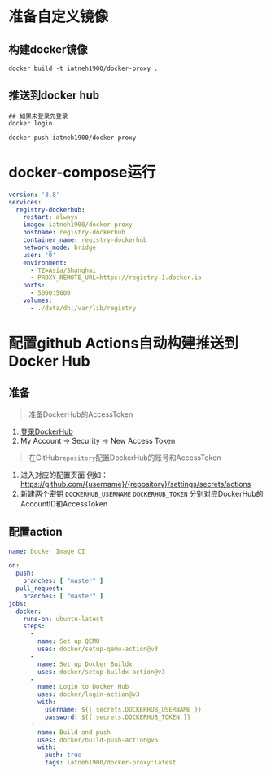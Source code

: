 # 准备自定义镜像

## 构建docker镜像
~~~shell
docker build -t iatneh1900/docker-proxy .
~~~
## 推送到docker hub
~~~shell
## 如果未登录先登录
docker login

docker push iatneh1900/docker-proxy
~~~

# docker-compose运行

~~~yaml
version: '3.8'
services:
  registry-dockerhub:
    restart: always
    image: iatneh1900/docker-proxy
    hostname: registry-dockerhub
    container_name: registry-dockerhub
    network_mode: bridge
    user: '0'
    environment:
      - TZ=Asia/Shanghai
      - PROXY_REMOTE_URL=https://registry-1.docker.io
    ports:
      - 5000:5000
    volumes:
      - ./data/dh:/var/lib/registry
~~~


# 配置github Actions自动构建推送到Docker Hub

## 准备

> 准备DockerHub的AccessToken
1. [登录DockerHub](hub.docker.com)
2. My Account -> Security -> New Access Token

> 在GitHub`repository`配置DockerHub的账号和AccessToken
1. 进入对应的配置页面 例如：https://github.com/{username}/{repository}/settings/secrets/actions
2. 新建两个密钥 `DOCKERHUB_USERNAME` `DOCKERHUB_TOKEN` 分别对应DockerHub的 AccountID和AccessToken

## 配置action

~~~yaml
name: Docker Image CI

on:
  push:
    branches: [ "master" ]
  pull_request:
    branches: [ "master" ]
jobs:
  docker:
    runs-on: ubuntu-latest
    steps:
      -
        name: Set up QEMU
        uses: docker/setup-qemu-action@v3
      -
        name: Set up Docker Buildx
        uses: docker/setup-buildx-action@v3
      -
        name: Login to Docker Hub
        uses: docker/login-action@v3
        with:
          username: ${{ secrets.DOCKERHUB_USERNAME }}
          password: ${{ secrets.DOCKERHUB_TOKEN }}
      -
        name: Build and push
        uses: docker/build-push-action@v5
        with:
          push: true
          tags: iatneh1900/docker-proxy:latest
~~~